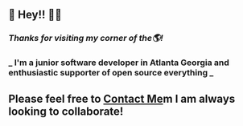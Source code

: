 ## 👋 Hey!! 🐱‍🏍
### _Thanks for visiting my corner of the🌎!_ 
### _ I'm a junior software developer in Atlanta Georgia and enthusiastic supporter of open source everything _
## Please feel free to [Contact Me](https://www.harrydulaney.com/#contact)m I am always looking to collaborate! 


